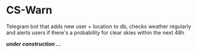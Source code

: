 # CS-Warn
Telegram bot that adds new user + location to db, checks weather regularly and alerts users if there's a probability for clear skies within the next 48h


***under construction ...*** 
